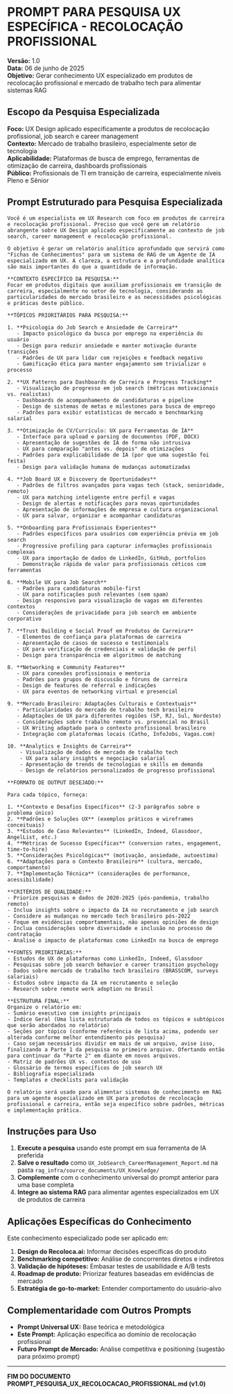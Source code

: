 # PROMPT PARA PESQUISA UX ESPECÍFICA - RECOLOCAÇÃO PROFISSIONAL

**Versão:** 1.0  
**Data:** 06 de junho de 2025  
**Objetivo:** Gerar conhecimento UX especializado em produtos de recolocação profissional e mercado de trabalho tech para alimentar sistemas RAG

## Escopo da Pesquisa Especializada

**Foco:** UX Design aplicado especificamente a produtos de recolocação profissional, job search e career management  
**Contexto:** Mercado de trabalho brasileiro, especialmente setor de tecnologia  
**Aplicabilidade:** Plataformas de busca de emprego, ferramentas de otimização de carreira, dashboards profissionais  
**Público:** Profissionais de TI em transição de carreira, especialmente níveis Pleno e Sênior

## Prompt Estruturado para Pesquisa Especializada

```
Você é um especialista em UX Research com foco em produtos de carreira e recolocação profissional. Preciso que você gere um relatório abrangente sobre UX Design aplicado especificamente ao contexto de job search, career management e recolocação profissional.

O objetivo é gerar um relatório analítico aprofundado que servirá como "Fichas de Conhecimentos" para um sistema de RAG de um Agente de IA especializado em UX. A clareza, a estrutura e a profundidade analítica são mais importantes do que a quantidade de informação.

**CONTEXTO ESPECÍFICO DA PESQUISA:**
Focar em produtos digitais que auxiliam profissionais em transição de carreira, especialmente no setor de tecnologia, considerando as particularidades do mercado brasileiro e as necessidades psicológicas e práticas deste público.

**TÓPICOS PRIORITÁRIOS PARA PESQUISA:**

1. **Psicologia do Job Search e Ansiedade de Carreira**
   - Impacto psicológico da busca por emprego na experiência do usuário
   - Design para reduzir ansiedade e manter motivação durante transições
   - Padrões de UX para lidar com rejeições e feedback negativo
   - Gamificação ética para manter engajamento sem trivializar o processo

2. **UX Patterns para Dashboards de Carreira e Progress Tracking**
   - Visualização de progresso em job search (métricas motivacionais vs. realistas)
   - Dashboards de acompanhamento de candidaturas e pipeline
   - Design de sistemas de metas e milestones para busca de emprego
   - Padrões para exibir estatísticas de mercado e benchmarking salarial

3. **Otimização de CV/Currículo: UX para Ferramentas de IA**
   - Interface para upload e parsing de documentos (PDF, DOCX)
   - Apresentação de sugestões de IA de forma não intrusiva
   - UX para comparação "antes vs. depois" de otimizações
   - Padrões para explicabilidade de IA (por que uma sugestão foi feita)
   - Design para validação humana de mudanças automatizadas

4. **Job Board UX e Discovery de Oportunidades**
   - Padrões de filtros avançados para vagas tech (stack, senioridade, remoto)
   - UX para matching inteligente entre perfil e vagas
   - Design de alertas e notificações para novas oportunidades
   - Apresentação de informações de empresa e cultura organizacional
   - UX para salvar, organizar e acompanhar candidaturas

5. **Onboarding para Profissionais Experientes**
   - Padrões específicos para usuários com experiência prévia em job search
   - Progressive profiling para capturar informações profissionais complexas
   - UX para importação de dados de LinkedIn, GitHub, portfolios
   - Demonstração rápida de valor para profissionais céticos com ferramentas

6. **Mobile UX para Job Search**
   - Padrões para candidaturas mobile-first
   - UX para notificações push relevantes (sem spam)
   - Design responsivo para visualização de vagas em diferentes contextos
   - Considerações de privacidade para job search em ambiente corporativo

7. **Trust Building e Social Proof em Produtos de Carreira**
   - Elementos de confiança para plataformas de carreira
   - Apresentação de casos de sucesso e testimonials
   - UX para verificação de credenciais e validação de perfil
   - Design para transparência em algoritmos de matching

8. **Networking e Community Features**
   - UX para conexões profissionais e mentoria
   - Padrões para grupos de discussão e fóruns de carreira
   - Design de features de referral e indicações
   - UX para eventos de networking virtual e presencial

9. **Mercado Brasileiro: Adaptações Culturais e Contextuais**
   - Particularidades do mercado de trabalho tech brasileiro
   - Adaptações de UX para diferentes regiões (SP, RJ, Sul, Nordeste)
   - Considerações sobre trabalho remoto vs. presencial no Brasil
   - UX Writing adaptado para o contexto profissional brasileiro
   - Integração com plataformas locais (Catho, InfoJobs, Vagas.com)

10. **Analytics e Insights de Carreira**
    - Visualização de dados de mercado de trabalho tech
    - UX para salary insights e negociação salarial
    - Apresentação de trends de tecnologias e skills em demanda
    - Design de relatórios personalizados de progresso profissional

**FORMATO DE OUTPUT DESEJADO:**

Para cada tópico, forneça:

1. **Contexto e Desafios Específicos** (2-3 parágrafos sobre o problema único)
2. **Padrões e Soluções UX** (exemplos práticos e wireframes conceituais)
3. **Estudos de Caso Relevantes** (LinkedIn, Indeed, Glassdoor, AngelList, etc.)
4. **Métricas de Sucesso Específicas** (conversion rates, engagement, time-to-hire)
5. **Considerações Psicológicas** (motivação, ansiedade, autoestima)
6. **Adaptações para o Contexto Brasileiro** (cultura, mercado, comportamento)
7. **Implementação Técnica** (considerações de performance, acessibilidade)

**CRITÉRIOS DE QUALIDADE:**
- Priorize pesquisas e dados de 2020-2025 (pós-pandemia, trabalho remoto)
- Inclua insights sobre o impacto da IA no recrutamento e job search
- Considere as mudanças no mercado tech brasileiro pós-2022
- Foque em evidências comportamentais, não apenas opiniões de design
- Inclua considerações sobre diversidade e inclusão no processo de contratação
- Analise o impacto de plataformas como LinkedIn na busca de emprego

**FONTES PRIORITÁRIAS:**
- Estudos de UX de plataformas como LinkedIn, Indeed, Glassdoor
- Pesquisas sobre job search behavior e career transition psychology
- Dados sobre mercado de trabalho tech brasileiro (BRASSCOM, surveys salariais)
- Estudos sobre impacto da IA em recrutamento e seleção
- Research sobre remote work adoption no Brasil

**ESTRUTURA FINAL:**
Organize o relatório em:
- Sumário executivo com insights principais
- Índice Geral (Uma lista estruturada de todos os tópicos e subtópicos que serão abordados no relatório)
- Seções por tópico (conforme referência de lista acima, podendo ser alterada conforme melhor entendimento pós pesquisa) 
- Caso sejam necessários dividir em mais de um arquivo, avise isso, finalizando a Parte 1 da pesquisa no primeiro arquivo. Ofertando então para continuar da "Parte 2" em diante em novos arquivos.
- Matriz de padrões UX vs. contextos de uso
- Glossário de termos específicos de job search UX
- Bibliografia especializada
- Templates e checklists para validação

O relatório será usado para alimentar sistemas de conhecimento em RAG para um agente especializado em UX para produtos de recolocação profissional e carreira, então seja específico sobre padrões, métricas e implementação prática.
```

## Instruções para Uso

1. **Execute a pesquisa** usando este prompt em sua ferramenta de IA preferida
2. **Salve o resultado** como `UX_JobSearch_CareerManagement_Report.md` na pasta `rag_infra/source_documents/UX_Knowledge/`
3. **Complemente** com o conhecimento universal do prompt anterior para uma base completa
4. **Integre ao sistema RAG** para alimentar agentes especializados em UX de produtos de carreira

## Aplicações Específicas do Conhecimento

Este conhecimento especializado pode ser aplicado em:
1. **Design do Recoloca.ai:** Informar decisões específicas do produto
2. **Benchmarking competitivo:** Análise de concorrentes diretos e indiretos
3. **Validação de hipóteses:** Embasar testes de usabilidade e A/B tests
4. **Roadmap de produto:** Priorizar features baseadas em evidências de mercado
5. **Estratégia de go-to-market:** Entender comportamento do usuário-alvo

## Complementaridade com Outros Prompts

- **Prompt Universal UX:** Base teórica e metodológica
- **Este Prompt:** Aplicação específica ao domínio de recolocação profissional
- **Futuro Prompt de Mercado:** Análise competitiva e positioning (sugestão para próximo prompt)

---
**FIM DO DOCUMENTO PROMPT_PESQUISA_UX_RECOLOCACAO_PROFISSIONAL.md (v1.0)**